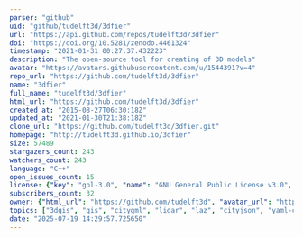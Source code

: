 ```yaml
---
parser: "github"
uid: "github/tudelft3d/3dfier"
url: "https://api.github.com/repos/tudelft3d/3dfier"
doi: "https://doi.org/10.5281/zenodo.4461324"
timestamp: "2021-01-31 00:27:37.432223"
description: "The open-source tool for creating of 3D models"
avatar: "https://avatars.githubusercontent.com/u/1544391?v=4"
repo_url: "https://github.com/tudelft3d/3dfier"
name: "3dfier"
full_name: "tudelft3d/3dfier"
html_url: "https://github.com/tudelft3d/3dfier"
created_at: "2015-08-27T06:30:18Z"
updated_at: "2021-01-30T21:38:18Z"
clone_url: "https://github.com/tudelft3d/3dfier.git"
homepage: "http://tudelft3d.github.io/3dfier"
size: 57489
stargazers_count: 243
watchers_count: 243
language: "C++"
open_issues_count: 15
license: {"key": "gpl-3.0", "name": "GNU General Public License v3.0", "spdx_id": "GPL-3.0", "url": "https://api.github.com/licenses/gpl-3.0", "node_id": "MDc6TGljZW5zZTk="}
subscribers_count: 32
owner: {"html_url": "https://github.com/tudelft3d", "avatar_url": "https://avatars.githubusercontent.com/u/1544391?v=4", "login": "tudelft3d", "type": "Organization"}
topics: ["3dgis", "gis", "citygml", "lidar", "laz", "cityjson", "yaml-cpp", "3d"]
date: "2025-07-19 14:29:57.725650"
---
```

